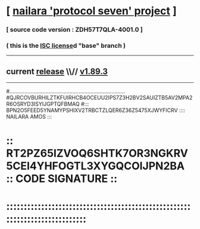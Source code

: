 
# [ [nailara 'protocol seven' project](http://nailara.network/) ]

### [ source code version : ZDH57T7QLA-4001.0 ]

### ( this is the [ISC license](license)d "base" branch )
---
## current [release](https://github.com/nailara-technologies/protocol-7/releases) \\\\// [v1.89.3](https://github.com/nailara-technologies/protocol-7/releases/tag/v1.89.3)
---

#.............................................................................
#QJRCOVBURHILZTKFUIRHCB4OCEUU2IPS7Z3H2BV2SAUIZTB5AV2MPA2R6OSRYD3ISYIJGPTQFBMAQ
#::: BPN2O5FEED5YNAMYPSHIXV2TRBCTZLQER6Z36Z5475XJWYFICRV :::: NAILARA AMOS :::
# :: RT2PZ65IZVOQ6SHTK7OR3NGKRV5CEI4YHFOGTL3XYGQCOIJPN2BA :: CODE SIGNATURE ::
# ::::::::::::::::::::::::::::::::::::::::::::::::::::::::::::::::::::::::::::
